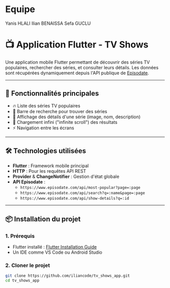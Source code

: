 # Equipe
Yanis HLALI
Ilian BENAISSA
Sefa GUCLU

# 📺 Application Flutter - TV Shows

Une application mobile Flutter permettant de découvrir des séries TV populaires, rechercher des séries, et consulter leurs détails. Les données sont récupérées dynamiquement depuis l'API publique de [Episodate](https://www.episodate.com/).

---

## 🚀 Fonctionnalités principales

- 🔥 Liste des séries TV populaires
- 🔎 Barre de recherche pour trouver des séries
- 📄 Affichage des détails d'une série (image, nom, description)
- 🔁 Chargement infini ("infinite scroll") des résultats
- ⚡ Navigation entre les écrans

---

## 🛠️ Technologies utilisées

- **Flutter** : Framework mobile principal
- **HTTP** : Pour les requêtes API REST
- **Provider** & **ChangeNotifier** : Gestion d'état globale
- **API Episodate** :
    - `https://www.episodate.com/api/most-popular?page=:page`
    - `https://www.episodate.com/api/search?q=:name&page=:page`
    - `https://www.episodate.com/api/show-details?q=:id`

---

## 📦 Installation du projet

### 1. Prérequis
- Flutter installé : [Flutter Installation Guide](https://docs.flutter.dev/get-started/install)
- Un IDE comme VS Code ou Android Studio

### 2. Cloner le projet
```bash
git clone https://github.com/iliancode/tv_shows_app.git
cd tv_shows_app

